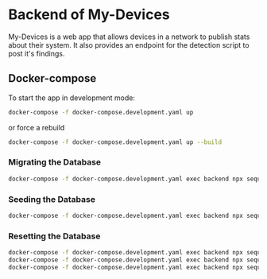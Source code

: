 # Backend of My-Devices

My-Devices is a web app that allows devices in a network to publish stats about their system. It also provides an endpoint for the detection script to post it's findings.

## Docker-compose

To start the app in development mode:

```bash
docker-compose -f docker-compose.development.yaml up
```

or force a rebuild

```bash
docker-compose -f docker-compose.development.yaml up --build
```

### Migrating the Database

```bash
docker-compose -f docker-compose.development.yaml exec backend npx sequelize-cli db:migrate
```

### Seeding the Database

```bash
docker-compose -f docker-compose.development.yaml exec backend npx sequelize-cli db:seed:all
```

### Resetting the Database

```bash
docker-compose -f docker-compose.development.yaml exec backend npx sequelize-cli db:migrate:undo:all
docker-compose -f docker-compose.development.yaml exec backend npx sequelize-cli db:migrate
docker-compose -f docker-compose.development.yaml exec backend npx sequelize-cli db:seed:all
```
